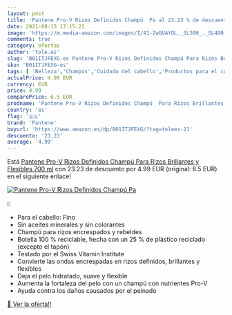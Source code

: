 ```yaml
---
layout: post
title: 'Pantene Pro-V Rizos Definidos Champú  Pa al 23.23 % de descuento'
date: 2021-08-15 17:15:21
image: 'https://m.media-amazon.com/images/I/41-ZwGUAYOL._SL500_._SL400_.jpg'
comments: true
category: ofertas
author: 'tole.es'
slug: 'B01ITJFEXG-es Pantene Pro-V Rizos Definidos Champú Para Rizos Brillantes...'
sku: 'B01ITJFEXG-es'
tags: [ 'Belleza','Champús','Cuidado del cabello','Productos para el cuidado del cabello','champú','pantene', ]
actualPrice: 4.99 EUR
currency: EUR
price: 4.99
comparePrice: 6.5 EUR
prodname: 'Pantene Pro-V Rizos Definidos Champú  Para Rizos Brillantes y Flexibles  700 ml'
country: 'es'
flag: '🇪🇸'
brand: 'Pantene'
buyurl: 'https://www.amazon.es/dp/B01ITJFEXG/?tag=tolees-21'
descuento: '23.23'
average: '4.99'
---
```


Está [Pantene Pro-V Rizos Definidos Champú  Para Rizos Brillantes y Flexibles  700 ml](https://www.amazon.es/dp/B01ITJFEXG/?tag=tolees-21) con 23.23 de descuento por 4.99 EUR (original: 6.5 EUR) en el siguiente enlace!

[![Pantene Pro-V Rizos Definidos Champú  Pa](https://m.media-amazon.com/images/I/41-ZwGUAYOL._SL500_._SL400_.jpg)](https://www.amazon.es/dp/B01ITJFEXG/?tag=tolees-21)

ℹ️:

- Para el cabello: Fino
- Sin aceites minerales y sin colorantes
- Champú para rizos encrespados y rebeldes
- Botella 100 % reciclable, hecha con un 25 % de plástico reciclado (excepto el tapón)
- Testado por el Swiss Vitamin Institute
- Convierte las ondas encrespadas en rizos definidos, brillantes y flexibles
- Deja el pelo hidratado, suave y flexible
- Aumenta la fortaleza del pelo con un champú con nutrientes Pro-V
- Ayuda contra los daños causados por el peinado

[🛒 Ver la oferta!!](https://www.amazon.es/dp/B01ITJFEXG/?tag=tolees-21)
